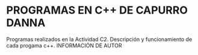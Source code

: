 # PROGRAMAS EN C++ DE CAPURRO DANNA
Programas realizados en la Actividad C2. Descripción y funcionamiento de cada progama c++.
INFORMACIÓN DE AUTOR
